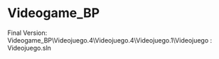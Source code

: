 # Videogame_BP

Final Version: Videogame_BP\Videojuego.4\Videojuego.4\Videojuego.1\Videojuego : Videojuego.sln